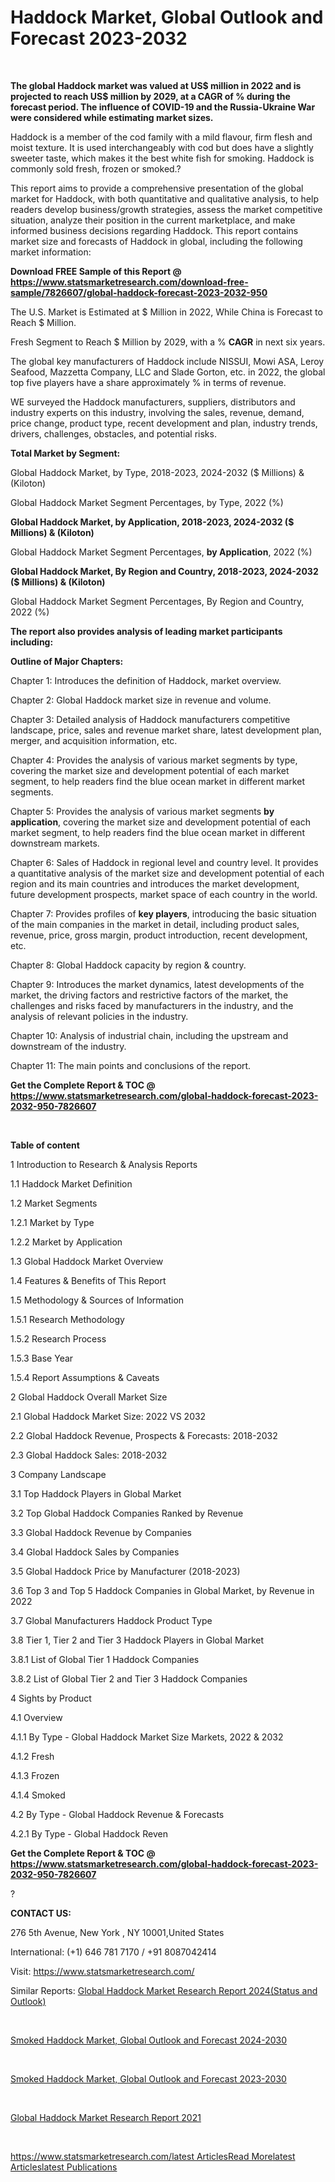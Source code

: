 <h1>Haddock Market, Global Outlook and Forecast 2023-2032</h1><br/><p><strong>The global Haddock market was valued at US$ million in 2022 and is projected to reach US$ million by 2029, at a <strong>CAGR</strong> of % during the forecast period. The influence of COVID-19 and the Russia-Ukraine War were considered while estimating market sizes.</strong></p>
 
 
 
 <p>Haddock is a member of the cod family with a mild flavour, firm flesh and moist texture. It is used interchangeably with cod but does have a slightly sweeter taste, which makes it the best white fish for smoking. Haddock is commonly sold fresh, frozen or smoked.?</p>
 
 
 
 <p>This report aims to provide a comprehensive presentation of the global market for Haddock, with both quantitative and qualitative analysis, to help readers develop business/growth strategies, assess the market competitive situation, analyze their position in the current marketplace, and make informed business decisions regarding Haddock. This report contains market size and forecasts of Haddock in global, including the following market information:</p>
 
 
 
 <p><strong>Download FREE Sample of this Report @ <a href="https://www.statsmarketresearch.com/download-free-sample/7826607/global-haddock-forecast-2023-2032-950">https://www.statsmarketresearch.com/download-free-sample/7826607/global-haddock-forecast-2023-2032-950</a></strong></p>
 
 
 
 <p>The U.S. Market is Estimated at $ Million in 2022, While China is Forecast to Reach $ Million.</p>
 
 
 
 <p>Fresh Segment to Reach $ Million by 2029, with a % <strong>CAGR</strong> in next six years.</p>
 
 
 
 <p>The global key manufacturers of Haddock include NISSUI, Mowi ASA, Leroy Seafood, Mazzetta Company, LLC and Slade Gorton, etc. in 2022, the global top five players have a share approximately % in terms of revenue.</p>
 
 
 
 <p>WE surveyed the Haddock manufacturers, suppliers, distributors and industry experts on this industry, involving the sales, revenue, demand, price change, product type, recent development and plan, industry trends, drivers, challenges, obstacles, and potential risks.</p>
 
 
 
 <p><strong>Total Market by Segment:</strong></p>
 
 
 
 <p>Global Haddock Market, by Type, 2018-2023, 2024-2032 ($ Millions) & (Kiloton)</p>
 
 
 
 <p>Global Haddock Market Segment Percentages, by Type, 2022 (%)</p>
 
 
 
 <p><strong>Global Haddock Market, <strong>by Application</strong>, 2018-2023, 2024-2032 ($ Millions) & (Kiloton)</strong></p>
 
 
 
 <p>Global Haddock Market Segment Percentages, <strong>by Application</strong>, 2022 (%)</p>
 
 
 
 <p><strong>Global Haddock Market, By Region and Country, 2018-2023, 2024-2032 ($ Millions) & (Kiloton)</strong></p>
 
 
 
 <p>Global Haddock Market Segment Percentages, By Region and Country, 2022 (%)</p>
 
 
 
 <p><strong>The report also provides analysis of leading market participants including:</strong></p>
 
 
 
 <p><strong>Outline of Major Chapters:</strong></p>
 
 
 
 <p>Chapter 1: Introduces the definition of Haddock, market overview.</p>
 
 
 
 <p>Chapter 2: Global Haddock market size in revenue and volume.</p>
 
 
 
 <p>Chapter 3: Detailed analysis of Haddock manufacturers competitive landscape, price, sales and revenue market share, latest development plan, merger, and acquisition information, etc.</p>
 
 
 
 <p>Chapter 4: Provides the analysis of various market segments by type, covering the market size and development potential of each market segment, to help readers find the blue ocean market in different market segments.</p>
 
 
 
 <p>Chapter 5: Provides the analysis of various market segments <strong>by application</strong>, covering the market size and development potential of each market segment, to help readers find the blue ocean market in different downstream markets.</p>
 
 
 
 <p>Chapter 6: Sales of Haddock in regional level and country level. It provides a quantitative analysis of the market size and development potential of each region and its main countries and introduces the market development, future development prospects, market space of each country in the world.</p>
 
 
 
 <p>Chapter 7: Provides profiles of <strong>key players</strong>, introducing the basic situation of the main companies in the market in detail, including product sales, revenue, price, gross margin, product introduction, recent development, etc.</p>
 
 
 
 <p>Chapter 8: Global Haddock capacity by region & country.</p>
 
 
 
 <p>Chapter 9: Introduces the market dynamics, latest developments of the market, the driving factors and restrictive factors of the market, the challenges and risks faced by manufacturers in the industry, and the analysis of relevant policies in the industry.</p>
 
 
 
 <p>Chapter 10: Analysis of industrial chain, including the upstream and downstream of the industry.</p>
 
 
 
 <p>Chapter 11: The main points and conclusions of the report.</p>
 
 
 
 <div><b>Get the Complete Report & TOC @ <a href="https://www.statsmarketresearch.com/global-haddock-forecast-2023-2032-950-7826607">https://www.statsmarketresearch.com/global-haddock-forecast-2023-2032-950-7826607</a></b></div>
 
 
 
 <p><br />
 
 <b>Table of content</b></p>
 
 
 
 <p>1 Introduction to Research & Analysis Reports<br />
 
 1.1 Haddock Market Definition<br />
 
 1.2 Market Segments<br />
 
 1.2.1 Market by Type<br />
 
 1.2.2 Market by Application<br />
 
 1.3 Global Haddock Market Overview<br />
 
 1.4 Features & Benefits of This Report<br />
 
 1.5 Methodology & Sources of Information<br />
 
 1.5.1 Research Methodology<br />
 
 1.5.2 Research Process<br />
 
 1.5.3 Base Year<br />
 
 1.5.4 Report Assumptions & Caveats<br />
 
 2 Global Haddock Overall Market Size<br />
 
 2.1 Global Haddock Market Size: 2022 VS 2032<br />
 
 2.2 Global Haddock Revenue, Prospects & Forecasts: 2018-2032<br />
 
 2.3 Global Haddock Sales: 2018-2032<br />
 
 3 Company Landscape<br />
 
 3.1 Top Haddock Players in Global Market<br />
 
 3.2 Top Global Haddock Companies Ranked by Revenue<br />
 
 3.3 Global Haddock Revenue by Companies<br />
 
 3.4 Global Haddock Sales by Companies<br />
 
 3.5 Global Haddock Price by Manufacturer (2018-2023)<br />
 
 3.6 Top 3 and Top 5 Haddock Companies in Global Market, by Revenue in 2022<br />
 
 3.7 Global Manufacturers Haddock Product Type<br />
 
 3.8 Tier 1, Tier 2 and Tier 3 Haddock Players in Global Market<br />
 
 3.8.1 List of Global Tier 1 Haddock Companies<br />
 
 3.8.2 List of Global Tier 2 and Tier 3 Haddock Companies<br />
 
 4 Sights by Product<br />
 
 4.1 Overview<br />
 
 4.1.1 By Type - Global Haddock Market Size Markets, 2022 & 2032<br />
 
 4.1.2 Fresh<br />
 
 4.1.3 Frozen<br />
 
 4.1.4 Smoked<br />
 
 4.2 By Type - Global Haddock Revenue & Forecasts<br />
 
 4.2.1 By Type - Global Haddock Reven</p>
 
 
 
 <div><b>Get the Complete Report & TOC @ <a href="https://www.statsmarketresearch.com/global-haddock-forecast-2023-2032-950-7826607">https://www.statsmarketresearch.com/global-haddock-forecast-2023-2032-950-7826607</a></b></div>
 
 
 
 <p>? </p>
 
 
 
 <p><b>CONTACT US:</b><br />
 
 276 5th Avenue, New York , NY 10001,United States<br />
 
 International: (+1) 646 781 7170 / +91 8087042414<br />
 
 Visit: <a href="https://www.statsmarketresearch.com/">https://www.statsmarketresearch.com/</a><br />
 
 Similar Reports: <a href="https://www.statsmarketresearch.com/global-haddock-forecast-2023-2032-950-7826607">Global Haddock Market Research Report 2024(Status and Outlook)</a><br />
 
 <br />
 
 <a href="https://www.statsmarketresearch.com/global-haddock-forecast-2023-2032-950-7826607">Smoked Haddock Market, Global Outlook and Forecast 2024-2030</a><br />
 
 <br />
 
 <a href="https://www.statsmarketresearch.com/global-haddock-forecast-2023-2032-950-7826607">Smoked Haddock Market, Global Outlook and Forecast 2023-2030</a><br />
 
 <br />
 
 <a href="https://www.statsmarketresearch.com/global-haddock-forecast-2023-2032-950-7826607">Global Haddock Market Research Report 2021</a><br />
 
 <br />
 
 <a href="https://gyeongbokgung.com">https://www.statsmarketresearch.com/</a><a href="https://hallyeomaritime.com">latest Articles</a><a href="https://jingwansa.com">Read More</a><a href="https://nguoiviet.jp/">latest Articles</a><a href="https://www.intelmarketresearch.com/">latest Publications</a></p>